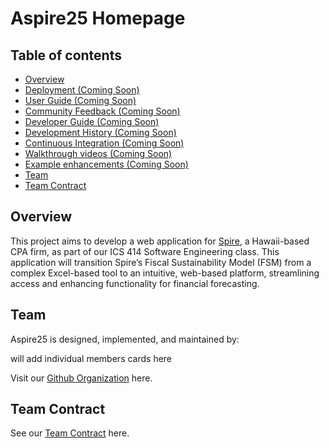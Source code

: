 # Aspire25 Homepage

## Table of contents

* [Overview](#overview)
* [Deployment (Coming Soon)](#deployment)
* [User Guide (Coming Soon)](#user-guide)
* [Community Feedback (Coming Soon)](#community-feedback)
* [Developer Guide (Coming Soon)](#developer-guide)
* [Development History (Coming Soon)](#development-history)
* [Continuous Integration (Coming Soon)](#continuous-integration)
* [Walkthrough videos (Coming Soon)](#walkthrough-videos)
* [Example enhancements (Coming Soon)](#example-enhancements)
* [Team](#team)
* [Team Contract](#team-contract)

## Overview

This project aims to develop a web application for [Spire](https://www.spirehawaii.com/), a Hawaii-based CPA firm, as part of our ICS 414 Software Engineering class. This application will transition Spire’s Fiscal Sustainability Model (FSM) from a complex Excel-based tool to an intuitive, web-based platform, streamlining access and enhancing functionality for financial forecasting.

## Team
Aspire25 is designed, implemented, and maintained by:<br />

will add individual members cards here

Visit our [Github Organization](https://github.com/aspire-25) here.

## Team Contract
See our [Team Contract](https://docs.google.com/document/d/1GpYGwK2xRSj14FGqq4h1G9N7zqfQE65u1zC3gbeW-GA/edit?usp=sharing) here.
